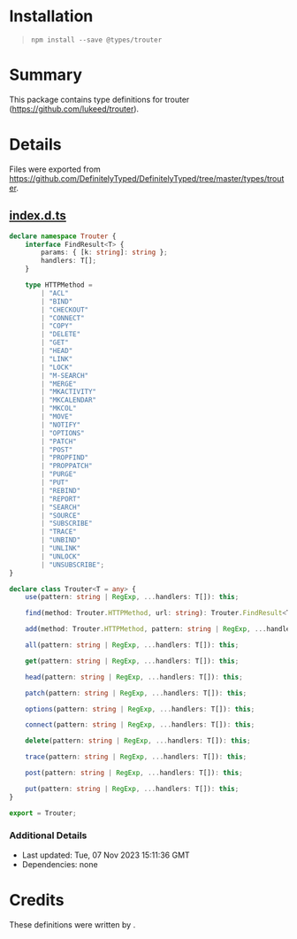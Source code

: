 # Installation
> `npm install --save @types/trouter`

# Summary
This package contains type definitions for trouter (https://github.com/lukeed/trouter).

# Details
Files were exported from https://github.com/DefinitelyTyped/DefinitelyTyped/tree/master/types/trouter.
## [index.d.ts](https://github.com/DefinitelyTyped/DefinitelyTyped/tree/master/types/trouter/index.d.ts)
````ts
declare namespace Trouter {
    interface FindResult<T> {
        params: { [k: string]: string };
        handlers: T[];
    }

    type HTTPMethod =
        | "ACL"
        | "BIND"
        | "CHECKOUT"
        | "CONNECT"
        | "COPY"
        | "DELETE"
        | "GET"
        | "HEAD"
        | "LINK"
        | "LOCK"
        | "M-SEARCH"
        | "MERGE"
        | "MKACTIVITY"
        | "MKCALENDAR"
        | "MKCOL"
        | "MOVE"
        | "NOTIFY"
        | "OPTIONS"
        | "PATCH"
        | "POST"
        | "PROPFIND"
        | "PROPPATCH"
        | "PURGE"
        | "PUT"
        | "REBIND"
        | "REPORT"
        | "SEARCH"
        | "SOURCE"
        | "SUBSCRIBE"
        | "TRACE"
        | "UNBIND"
        | "UNLINK"
        | "UNLOCK"
        | "UNSUBSCRIBE";
}

declare class Trouter<T = any> {
    use(pattern: string | RegExp, ...handlers: T[]): this;

    find(method: Trouter.HTTPMethod, url: string): Trouter.FindResult<T>;

    add(method: Trouter.HTTPMethod, pattern: string | RegExp, ...handlers: T[]): this;

    all(pattern: string | RegExp, ...handlers: T[]): this;

    get(pattern: string | RegExp, ...handlers: T[]): this;

    head(pattern: string | RegExp, ...handlers: T[]): this;

    patch(pattern: string | RegExp, ...handlers: T[]): this;

    options(pattern: string | RegExp, ...handlers: T[]): this;

    connect(pattern: string | RegExp, ...handlers: T[]): this;

    delete(pattern: string | RegExp, ...handlers: T[]): this;

    trace(pattern: string | RegExp, ...handlers: T[]): this;

    post(pattern: string | RegExp, ...handlers: T[]): this;

    put(pattern: string | RegExp, ...handlers: T[]): this;
}

export = Trouter;

````

### Additional Details
 * Last updated: Tue, 07 Nov 2023 15:11:36 GMT
 * Dependencies: none

# Credits
These definitions were written by .

